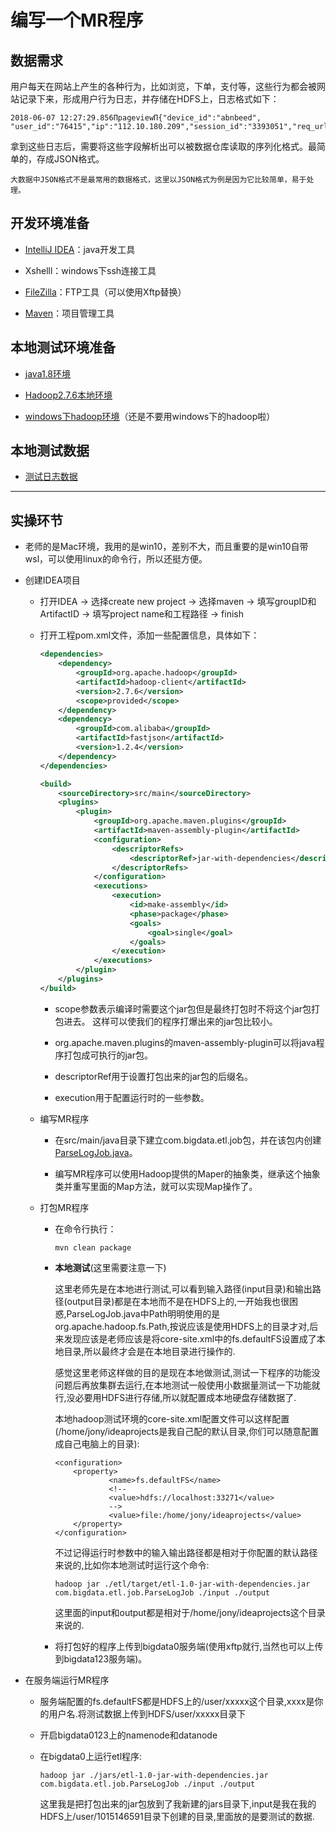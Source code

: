 # 编写一个MR程序

## 数据需求

用户每天在网站上产生的各种行为，比如浏览，下单，支付等，这些行为都会被网站记录下来，形成用户行为日志，并存储在HDFS上，日志格式如下：

```
2018-06-07 12:27:29.856ΠpageviewΠ{"device_id":"abnbeed", "user_id":"76415","ip":"112.10.180.209","session_id":"3393051","req_url":"http://www.bigdataclass.com/category"}
```

拿到这些日志后，需要将这些字段解析出可以被数据仓库读取的序列化格式。最简单的，存成JSON格式。

    大数据中JSON格式不是最常用的数据格式，这里以JSON格式为例是因为它比较简单，易于处理。

## 开发环境准备

- [IntelliJ IDEA](https://www.jetbrains.com/idea/)：java开发工具

- Xshelll：windows下ssh连接工具

- [FileZilla](https://filezilla-project.org/)：FTP工具（可以使用Xftp替换）

- [Maven](http://maven.apache.org/download.cgi)：项目管理工具

## 本地测试环境准备

- [java1.8环境](https://www.oracle.com/technetwork/java/javase/downloads/jdk8-downloads-2133151.html)

- [Hadoop2.7.6本地环境](http://www.apache.org/dyn/closer.cgi/hadoop/common/hadoop-2.7.6/hadoop-2.7.6.tar.gz)

- [windows下hadoop环境](https://github.com/xltuo/hadoop-2.7.6-windows-bin)（还是不要用windows下的hadoop啦）

## 本地测试数据

- [测试日志数据](https://gitlab.com/yktceshi/testdata)


------

## 实操环节

- 老师的是Mac环境，我用的是win10，差别不大，而且重要的是win10自带wsl，可以使用linux的命令行，所以还挺方便。

- 创建IDEA项目

    - 打开IDEA -> 选择create new project -> 选择maven -> 填写groupID和ArtifactID -> 填写project name和工程路径 -> finish

    - 打开工程pom.xml文件，添加一些配置信息，具体如下：

        ```xml
        <dependencies>
            <dependency>
                <groupId>org.apache.hadoop</groupId>
                <artifactId>hadoop-client</artifactId>
                <version>2.7.6</version>
                <scope>provided</scope>
            </dependency>
            <dependency>
                <groupId>com.alibaba</groupId>
                <artifactId>fastjson</artifactId>
                <version>1.2.4</version>
            </dependency>
        </dependencies>

        <build>
            <sourceDirectory>src/main</sourceDirectory>
            <plugins>
                <plugin>
                    <groupId>org.apache.maven.plugins</groupId>
                    <artifactId>maven-assembly-plugin</artifactId>
                    <configuration>
                        <descriptorRefs>
                            <descriptorRef>jar-with-dependencies</descriptorRef>
                        </descriptorRefs>
                    </configuration>
                    <executions>
                        <execution>
                            <id>make-assembly</id>
                            <phase>package</phase>
                            <goals>
                                <goal>single</goal>
                            </goals>
                        </execution>
                    </executions>
                </plugin>
            </plugins>
        </build>
        ```
        
        - scope参数表示编译时需要这个jar包但是最终打包时不将这个jar包打包进去。 这样可以使我们的程序打爆出来的jar包比较小。

        - org.apache.maven.plugins的maven-assembly-plugin可以将java程序打包成可执行的jar包。

        - descriptorRef用于设置打包出来的jar包的后缀名。
        
        - execution用于配置运行时的一些参数。

    - 编写MR程序

        - 在src/main/java目录下建立com.bigdata.etl.job包，并在该包内创建[ParseLogJob.java](https://github.com/jiaoqiyuan/163-bigdate-note/blob/master/%E6%97%A5%E5%BF%97%E8%A7%A3%E6%9E%90%E5%8F%8A%E8%AE%A1%E7%AE%97%EF%BC%9AMR/etl/src/main/com/bigdata/etl/job/ParseLogJob.java)。

        - 编写MR程序可以使用Hadoop提供的Maper的抽象类，继承这个抽象类并重写里面的Map方法，就可以实现Map操作了。


    - 打包MR程序

        - 在命令行执行：
            ```
            mvn clean package
            ```

        - **本地测试**(这里需要注意一下)

            这里老师先是在本地进行测试,可以看到输入路径(input目录)和输出路径(output目录)都是在本地而不是在HDFS上的,一开始我也很困惑,ParseLogJob.java中Path明明使用的是org.apache.hadoop.fs.Path,按说应该是使用HDFS上的目录才对,后来发现应该是老师应该是将core-site.xml中的fs.defaultFS设置成了本地目录,所以最终才会是在本地目录进行操作的.

            感觉这里老师这样做的目的是现在本地做测试,测试一下程序的功能没问题后再放集群去运行,在本地测试一般使用小数据量测试一下功能就行,没必要用HDFS进行存储,所以就配置成本地硬盘存储数据了.

            本地hadoop测试环境的core-site.xml配置文件可以这样配置(/home/jony/ideaprojects是我自己配的默认目录,你们可以随意配置成自己电脑上的目录):
            ```
            <configuration>
                <property>
                        <name>fs.defaultFS</name>
                        <!--
                        <value>hdfs://localhost:33271</value>
                        -->
                        <value>file:/home/jony/ideaprojects</value>
                </property>
            </configuration>
            ```

            不过记得运行时参数中的输入输出路径都是相对于你配置的默认路径来说的,比如你本地测试时运行这个命令:
            ```
            hadoop jar ./etl/target/etl-1.0-jar-with-dependencies.jar com.bigdata.etl.job.ParseLogJob ./input ./output
            ```
            
            这里面的input和output都是相对于/home/jony/ideaprojects这个目录来说的.
        
        - 将打包好的程序上传到bigdata0服务端(使用xftp就行,当然也可以上传到bigdata123服务端)。

- 在服务端运行MR程序

    - 服务端配置的fs.defaultFS都是HDFS上的/user/xxxxx这个目录,xxxx是你的用户名.将测试数据上传到HDFS/user/xxxxx目录下

    - 开启bigdata0123上的namenode和datanode

    - 在bigdata0上运行etl程序:

        ```
        hadoop jar ./jars/etl-1.0-jar-with-dependencies.jar com.bigdata.etl.job.ParseLogJob ./input ./output
        ```
        
        这里我是把打包出来的jar包放到了我新建的jars目录下,input是我在我的HDFS上/user/1015146591目录下创建的目录,里面放的是要测试的数据.

